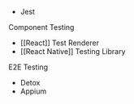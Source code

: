 - Jest

Component Testing
- [[React]] Test Renderer
- [[React Native]] Testing Library

E2E Testing
- Detox
- Appium